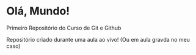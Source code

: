 # Olá, Mundo!
 Primeiro Repositório do Curso de Git e Github

Repositório criado durante uma aula ao vivo! (Ou em aula gravda no meu caso)